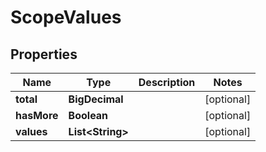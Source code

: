 

# ScopeValues


## Properties

| Name | Type | Description | Notes |
|------------ | ------------- | ------------- | -------------|
|**total** | **BigDecimal** |  |  [optional] |
|**hasMore** | **Boolean** |  |  [optional] |
|**values** | **List&lt;String&gt;** |  |  [optional] |



